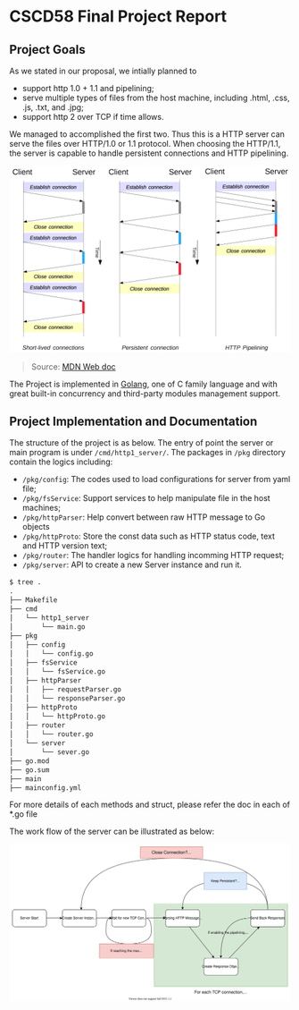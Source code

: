 # CSCD58 Final Project Report

## Project Goals

As we stated in our proposal, we intially planned to 

* support http 1.0 + 1.1 and pipelining;
* serve multiple types of files from the host machine, including .html, .css, .js, .txt, and .jpg;
* support http 2 over TCP if time allows.

We managed to accomplished the first two. Thus this is a HTTP server can serve the files over HTTP/1.0 or 1.1 protocol.
When choosing the HTTP/1.1, the server is capable to handle persistent connections and HTTP pipelining.

[![http1_x_connections](imgs/http1_x_connections.png)](https://developer.mozilla.org/en-US/docs/Web/HTTP/Connection_management_in_HTTP_1.x)

> Source: [MDN Web doc](https://developer.mozilla.org/en-US/docs/Web/HTTP/Connection_management_in_HTTP_1.x)

The Project is implemented in [Golang](https://go.dev/), one of C family language and with great built-in concurrency and third-party modules management support.

## Project Implementation and Documentation

The structure of the project is as below.
The entry of point the server or main program is under `/cmd/http1_server/`.
The packages in `/pkg` directory contain the logics including:

* `/pkg/config`: The codes used to load configurations for server from yaml file;
* `/pkg/fsService`: Support services to help manipulate file in the host machines;
* `/pkg/httpParser`: Help convert between raw HTTP message to Go objects
* `/pkg/httpProto`: Store the const data such as HTTP status code, text and HTTP version text;
* `/pkg/router`: The handler logics for handling incomming HTTP request;
* `/pkg/server`: API to create a new Server instance and run it.

```shell
$ tree .
.
├── Makefile
├── cmd
│   └── http1_server
│       └── main.go
├── pkg
│   ├── config
│   │   └── config.go
│   ├── fsService
│   │   └── fsService.go
│   ├── httpParser
│   │   ├── requestParser.go
│   │   └── responseParser.go
│   ├── httpProto
│   │   └── httpProto.go
│   ├── router
│   │   └── router.go
│   └── server
│       └── sever.go
├── go.mod
├── go.sum
├── main
├── mainconfig.yml
```

For more details of each methods and struct, please refer the doc in each of *.go file

The work flow of the server can be illustrated as below:

![project_workflow](imgs/project_workflow.svg)
